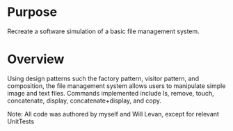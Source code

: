 # Purpose
Recreate a software simulation of a basic file management system.

# Overview
Using design patterns such the factory pattern, visitor pattern, and composition, the file management system allows users to manipulate simple image and text files. Commands implemented include ls, remove, touch, concatenate, display, concatenate+display, and copy.

Note: All code was authored by myself and Will Levan, except for relevant UnitTests
